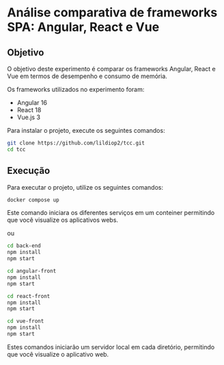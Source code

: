 # Análise comparativa de frameworks SPA: Angular, React e Vue

## Objetivo

O objetivo deste experimento é comparar os frameworks Angular, React e Vue em termos de desempenho e consumo de memória.

Os frameworks utilizados no experimento foram:

- Angular 16
- React 18
- Vue.js 3

Para instalar o projeto, execute os seguintes comandos:

```bash
git clone https://github.com/lildiop2/tcc.git
cd tcc
```

## Execução

Para executar o projeto, utilize os seguintes comandos:

```bash
docker compose up
```
Este comando iniciara os diferentes serviços em um conteiner permitindo que você visualize os aplicativos webs.

ou 

```bash
cd back-end
npm install
npm start

cd angular-front
npm install
npm start

cd react-front
npm install
npm start

cd vue-front
npm install
npm start
```

Estes comandos iniciarão um servidor local em cada diretório, permitindo que você visualize o aplicativo web.
